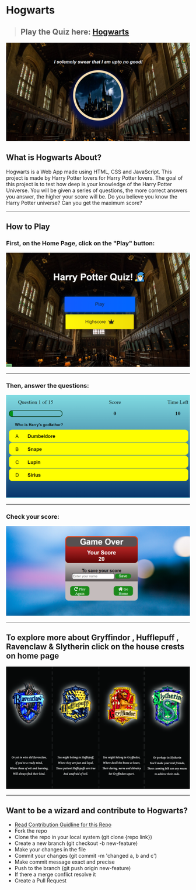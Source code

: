 # Hogwarts

> ## Play the Quiz here: [Hogwarts](https://hogwarts-web-app.herokuapp.com/)

![Hogwarts](./ReadmeImages/Hogwarts.png "Image Of Homepage of Hogwarts")

## What is Hogwarts About?

Hogwarts is a Web App made using HTML, CSS and JavaScript.
This project is made by Harry Potter lovers for Harry Potter lovers.
The goal of this project is to test how deep is your knowledge of the Harry Potter Universe.
You will be given a series of questions, the more correct answers you answer, the higher your score will be.
Do you believe you know the Harry Potter universe?
Can you get the maximum score?

---

## How to Play

### First, on the Home Page, click on the "Play" button:

![Play Menu](./ReadmeImages/playmenu.png "Image of Play Menu")

---

### Then, answer the questions:

![Question Example](./ReadmeImages/questionexample.png?raw=true "Image of Sample Quiz Questions")

---

### Check your score:

![Result](./ReadmeImages/end.png?raw=true "Result")

---

## To explore more about Gryffindor , Hufflepuff , Ravenclaw & Slytherin click on the house crests on home page

![House Image's](./ReadmeImages/4housesinoneimage.jpg?raw=true "House Image's")

---

## Want to be a wizard and contribute to Hogwarts?

- [Read Contribution Guidline for this Repo](https://github.com/arnav1776/Hogwarts/blob/master/CONTRIBUTING.md)
- Fork the repo
- Clone the repo in your local system (git clone {repo link})
- Create a new branch (git checkout -b new-feature)
- Make your changes in the file
- Commit your changes (git commit -m 'changed a, b and c')
- Make commit message exact and precise
- Push to the branch (git push origin new-feature)
- If there a merge conflict resolve it
- Create a Pull Request

